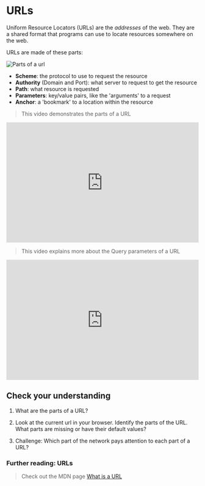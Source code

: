 # URLs

Uniform Resource Locators (URLs) are the _addresses_ of the web. They are a
shared format that programs can use to locate resources somewhere on the web.

URLs are made of these parts:

![Parts of a url](/images/mdn-url-parts.png)

* **Scheme**: the protocol to use to request the resource
* **Authority** (Domain and Port): what server to request to get the resource
* **Path**: what resource is requested
* **Parameters**: key/value pairs, like the 'arguments' to a request
* **Anchor**: a 'bookmark' to a location within the resource

> This video demonstrates the parts of a URL

<div style="position: relative; padding-bottom: 62.5%; height: 0;"><iframe src="https://www.youtube.com/embed/yKKGg6ihUCs" frameborder="0" webkitallowfullscreen mozallowfullscreen allowfullscreen style="position: absolute; top: 0; left: 0; width: 100%; height: 100%;"></iframe></div>

> This video explains more about the Query parameters of a URL

<div style="position: relative; padding-bottom: 62.5%; height: 0;"><iframe src="https://www.youtube.com/embed/qv5XK91OhFo" frameborder="0" webkitallowfullscreen mozallowfullscreen allowfullscreen style="position: absolute; top: 0; left: 0; width: 100%; height: 100%;"></iframe></div>

## Check your understanding

1. What are the parts of a URL?

2. Look at the current url in your browser. Identify the parts of the URL. What
   parts are missing or have their default values?

3. Challenge: Which part of the network pays attention to each part of a URL?

### Further reading: URLs

> Check out the MDN page [What is a URL](https://developer.mozilla.org/en-US/docs/Learn/Common_questions/What_is_a_URL)
